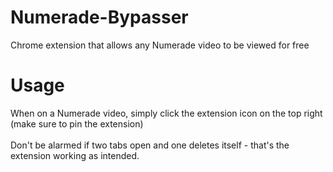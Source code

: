 # Numerade-Bypasser
Chrome extension that allows any Numerade video to be viewed for free

# Usage
When on a Numerade video, simply click the extension icon on the top right (make sure to pin the extension) <br><br>
Don't be alarmed if two tabs open and one deletes itself - that's the extension working as intended.
